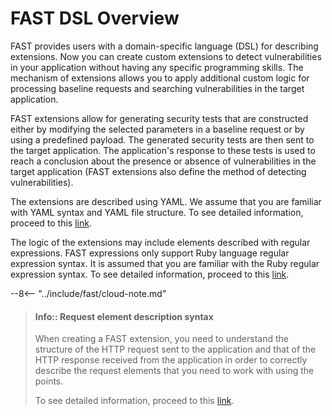 [link-yaml]:            https://yaml.org/spec/1.2/spec.html
[link-ruby-regexp]:     http://ruby-doc.org/core-2.6.1/doc/regexp_rdoc.html
[link-points]:          points/intro.md

# FAST DSL Overview

FAST provides users with a domain-specific language (DSL) for describing extensions. Now you can create custom extensions to detect vulnerabilities in your application without having any specific programming skills. The mechanism of extensions allows you to apply additional custom logic for processing baseline requests and searching vulnerabilities in the target application.

FAST extensions allow for generating security tests that are constructed either by modifying the selected parameters in a baseline request or by using a predefined payload. The generated security tests are then sent to the target application. The application's response to these tests is used to reach a conclusion about the presence or absence of vulnerabilities in the target application (FAST extensions also define the method of detecting vulnerabilities). 

The extensions are described using YAML. We assume that you are familiar with YAML syntax and YAML file structure. To see detailed information, proceed to this [link][link-yaml].

The logic of the extensions may include elements described with regular expressions. FAST expressions only support Ruby language regular expression syntax. It is assumed that you are familiar with the Ruby regular expression syntax. To see detailed information, proceed to this [link][link-ruby-regexp].

 --8<-- "../include/fast/cloud-note.md"

  > #### Info::  Request element description syntax
> When creating a FAST extension, you need to understand the structure of the HTTP request sent to the application and that of the HTTP response received from the application in order to correctly describe the request elements that you need to work with using the points. 
> 
> To see detailed information, proceed to this [link][link-points].